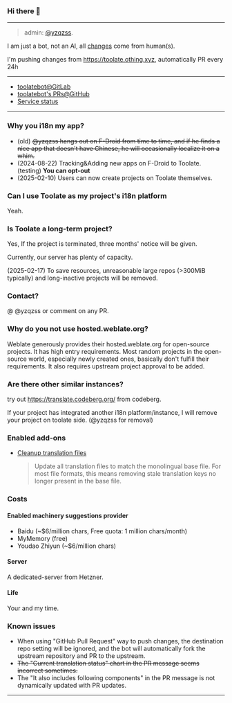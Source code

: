 ### Hi there 👋

---

> admin: [@yzqzss](https://github.com/yzqzss).

I am just a bot, not an AI, all [changes](https://toolate.othing.xyz/changes/?action=2&action=5&action=8) come from human(s).

I'm pushing changes from <https://toolate.othing.xyz>, automatically PR every 24h

---

- [toolatebot@GitLab](https://gitlab.com/toolatebot)
- [toolatebot's PRs@GitHub](https://github.com/search?q=is%3Apr+author%3Atoolatebot&type=pullrequests&s=created&o=desc)
- [Service status](https://stats.uptimerobot.com/PrQwQS4QXk/796905021)

---

### Why you i18n my app?

- (old) ~~@yzqzss hangs out on F-Droid from time to time, and if he finds a nice app that doesn't have Chinese, he will occasionally localize it on a whim.~~  
- (2024-08-22) Tracking&Adding new apps on F-Droid to Toolate. (testing) **You can opt-out** 
- (2025-02-10) Users can now create projects on Toolate themselves.

### Can I use Toolate as my project's i18n platform

Yeah.

### Is Toolate a long-term project?

Yes, If the project is terminated, three months' notice will be given.

Currently, our server has plenty of capacity.

(2025-02-17) To save resources, unreasonable large repos (>300MiB typically) and long-inactive projects will be removed.

### Contact?

@ @yzqzss or comment on any PR.

### Why do you not use hosted.weblate.org?

Weblate generously provides their hosted.weblate.org for open-source projects. It has high entry requirements. Most random projects in the open-source world, especially newly created ones, basically don't fulfill their requirements. It also requires upstream project approval to be added.

### Are there other similar instances?

try out <https://translate.codeberg.org/> from codeberg.

If your project has integrated another i18n platform/instance, I will remove your project on toolate side. (@yzqzss for removal)

### Enabled add-ons

- [Cleanup translation files](https://docs.weblate.org/en/latest/admin/addons.html#cleanup-translation-files)
  > Update all translation files to match the monolingual base file. For most file formats, this means removing stale translation keys no longer present in the base file.

### Costs

#### Enabled machinery suggestions provider

- Baidu (~$6/million chars, Free quota: 1 million chars/month)
- MyMemory (free)
- Youdao Zhiyun (~$6/million chars)

#### Server

A dedicated-server from Hetzner.

#### Life

Your and my time.

### Known issues

- When using "GitHub Pull Request" way to push changes, the destination repo setting will be ignored, and the bot will automatically fork the upstream repository and PR to the upstream.
- ~~The "Current translation status" chart in the PR message seems incorrect sometimes.~~
- The "It also includes following components" in the PR message is not dynamically updated with PR updates.

---

